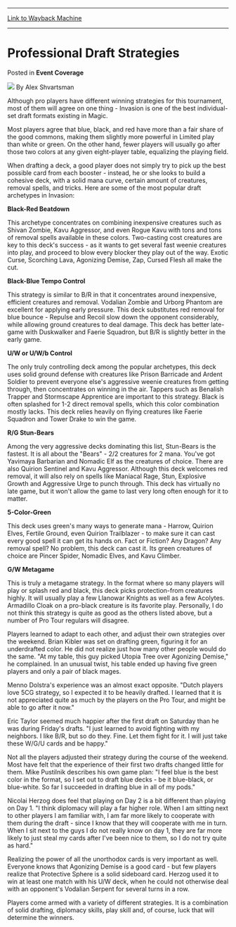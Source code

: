 
---
[Link to Wayback Machine](https://web.archive.org/web/20220125210448/https://magic.wizards.com/en/articles/archive/event-coverage/professional-draft-strategies-2000-01-01)

[_metadata_:author]:- "Alex Shvartsman"
[_metadata_:description]:- "Although pro players have different winning strategies for this tournament, most of them will agree on one thing - Invasion is one of the best individual-set draft formats existing in Magic. Most players agree that blue, black, and red have more than a fair share of the good commons, making them slightly more powerful in Limited play than white or green. On the other hand,"
[_metadata_:generator]:- "Drupal 7 (http://drupal.org)"
[_metadata_:node]:- "764511"
[_metadata_:publish_date]:- "2000-01-01"
[_metadata_:source]:- "div-main-content"
[_metadata_:title]:- "Professional Draft Strategies"
[_metadata_:wayback_capture_timestamp]:- "2022-01-25 21:04:48"
[_metadata_:wayback_raw_url]:- "https://web.archive.org/web/20220125210448id_/https://magic.wizards.com/en/articles/archive/event-coverage/professional-draft-strategies-2000-01-01"
[_metadata_:wayback_url]:- "https://magic.wizards.com/en/articles/archive/event-coverage/professional-draft-strategies-2000-01-01"
---


Professional Draft Strategies
=============================



 Posted in **Event Coverage**







![](https://media.magic.wizards.com/styles/auth_small/public/images/person/authorpic_alexshvartsman.jpg)
By Alex Shvartsman












Although pro players have different winning strategies for this tournament, most of them will agree on one thing - Invasion is one of the best individual-set draft formats existing in Magic.


Most players agree that blue, black, and red have more than a fair share of the good commons, making them slightly more powerful in Limited play than white or green. On the other hand, fewer players will usually go after those two colors at any given eight-player table, equalizing the playing field.


When drafting a deck, a good player does not simply try to pick up the best possible card from each booster - instead, he or she looks to build a cohesive deck, with a solid mana curve, certain amount of creatures, removal spells, and tricks. Here are some of the most popular draft archetypes in Invasion:


**Black-Red Beatdown**


This archetype concentrates on combining inexpensive creatures such as Shivan Zombie, Kavu Aggressor, and even Rogue Kavu with tons and tons of removal spells available in these colors. Two-casting cost creatures are key to this deck's success - as it wants to get several fast weenie creatures into play, and proceed to blow every blocker they play out of the way. Exotic Curse, Scorching Lava, Agonizing Demise, Zap, Cursed Flesh all make the cut.


**Black-Blue Tempo Control**


This strategy is similar to B/R in that it concentrates around inexpensive, efficient creatures and removal. Vodalian Zombie and Urborg Phantom are excellent for applying early pressure. This deck substitutes red removal for blue bounce - Repulse and Recoil slow down the opponent considerably, while allowing ground creatures to deal damage. This deck has better late-game with Duskwalker and Faerie Squadron, but B/R is slightly better in the early game.


**U/W or U/W/b Control**


The only truly controlling deck among the popular archetypes, this deck uses solid ground defense with creatures like Prison Barricade and Ardent Soldier to prevent everyone else's aggressive weenie creatures from getting through, then concentrates on winning in the air. Tappers such as Benalish Trapper and Stormscape Apprentice are important to this strategy. Black is often splashed for 1-2 direct removal spells, which this color combination mostly lacks. This deck relies heavily on flying creatures like Faerie Squadron and Tower Drake to win the game.


**R/G Stun-Bears**


Among the very aggressive decks dominating this list, Stun-Bears is the fastest. It is all about the "Bears" - 2/2 creatures for 2 mana. You've got Yavimaya Barbarian and Nomadic Elf as the creatures of choice. There are also Quirion Sentinel and Kavu Aggressor. Although this deck welcomes red removal, it will also rely on spells like Maniacal Rage, Stun, Explosive Growth and Aggressive Urge to punch through. This deck has virtually no late game, but it won't allow the game to last very long often enough for it to matter.


**5-Color-Green**


This deck uses green's many ways to generate mana - Harrow, Quirion Elves, Fertile Ground, even Quirion Trailblazer - to make sure it can cast every good spell it can get its hands on. Fact or Fiction? Any Dragon? Any removal spell? No problem, this deck can cast it. Its green creatures of choice are Pincer Spider, Nomadic Elves, and Kavu Climber.


**G/W Metagame**


This is truly a metagame strategy. In the format where so many players will play or splash red and black, this deck picks protection-from creatures highly. It will usually play a few Llanowar Knights as well as a few Acolytes. Armadillo Cloak on a pro-black creature is its favorite play. Personally, I do not think this strategy is quite as good as the others listed above, but a number of Pro Tour regulars will disagree.


Players learned to adapt to each other, and adjust their own strategies over the weekend. Brian Kibler was set on drafting green, figuring it for an underdrafted color. He did not realize just how many other people would do the same. "At my table, this guy picked Utopia Tree over Agonizing Demise," he complained. In an unusual twist, his table ended up having five green players and only a pair of black mages.


Menno Dolstra's experience was an almost exact opposite. "Dutch players love 5CG strategy, so I expected it to be heavily drafted. I learned that it is not appreciated quite as much by the players on the Pro Tour, and might be able to go after it now."


Eric Taylor seemed much happier after the first draft on Saturday than he was during Friday's drafts. "I just learned to avoid fighting with my neighbors. I like B/R, but so do they. Fine. Let them fight for it. I will just take these W/G/U cards and be happy."


Not all the players adjusted their strategy during the course of the weekend. Most have felt that the experience of their first two drafts changed little for them. Mike Pustilnik describes his own game plan: "I feel blue is the best color in the format, so I set out to draft blue decks - be it blue-black, or blue-white. So far I succeeded in drafting blue in all of my pods."


Nicolai Herzog does feel that playing on Day 2 is a bit different than playing on Day 1. "I think diplomacy will play a far higher role. When I am sitting next to other players I am familiar with, I am far more likely to cooperate with them during the draft - since I know that they will cooperate with me in turn. When I sit next to the guys I do not really know on day 1, they are far more likely to just steal my cards after I've been nice to them, so I do not try quite as hard."


Realizing the power of all the unorthodox cards is very important as well. Everyone knows that Agonizing Demise is a good card - but few players realize that Protective Sphere is a solid sideboard card. Herzog used it to win at least one match with his U/W deck, when he could not otherwise deal with an opponent's Vodalian Serpent for several turns in a row.


Players come armed with a variety of different strategies. It is a combination of solid drafting, diplomacy skills, play skill and, of course, luck that will determine the winners.








